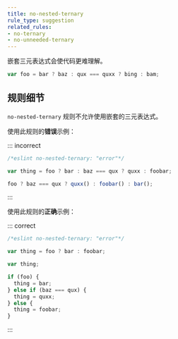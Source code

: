 ```yaml
---
title: no-nested-ternary
rule_type: suggestion
related_rules:
- no-ternary
- no-unneeded-ternary
---
```


嵌套三元表达式会使代码更难理解。

```js
var foo = bar ? baz : qux === quxx ? bing : bam;
```

## 规则细节

`no-nested-ternary` 规则不允许使用嵌套的三元表达式。

使用此规则的**错误**示例：

::: incorrect

```js
/*eslint no-nested-ternary: "error"*/

var thing = foo ? bar : baz === qux ? quxx : foobar;

foo ? baz === qux ? quxx() : foobar() : bar();
```

:::

使用此规则的**正确**示例：

::: correct

```js
/*eslint no-nested-ternary: "error"*/

var thing = foo ? bar : foobar;

var thing;

if (foo) {
  thing = bar;
} else if (baz === qux) {
  thing = quxx;
} else {
  thing = foobar;
}
```

:::
